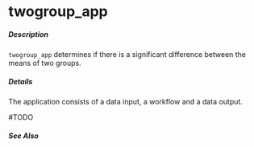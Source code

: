 # twogroup_app

##### Description

`twogroup_app` determines if there is a significant difference between the means of two groups.

##### Details

The application consists of a data input, a workflow and a data output. 

#TODO

##### See Also
